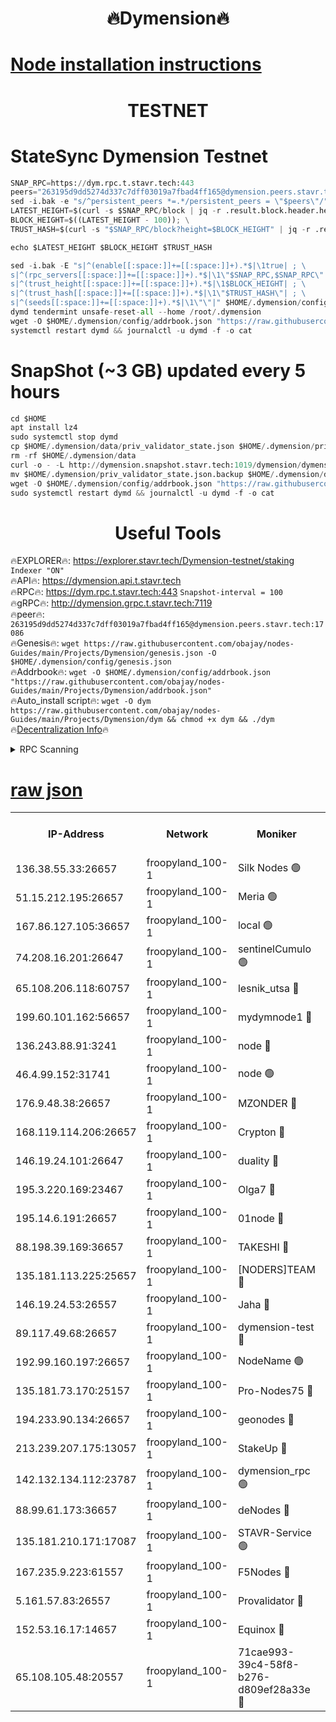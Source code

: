 <h1 align="center"> 🔥Dymension🔥</h1>

[Node installation instructions](https://github.com/obajay/nodes-Guides/tree/main/Projects/Dymension)
=

<h1 align="center"> TESTNET</h1>

# StateSync Dymension Testnet
```python
SNAP_RPC=https://dym.rpc.t.stavr.tech:443
peers="263195d9dd5274d337c7dff03019a7fbad4ff165@dymension.peers.stavr.tech:17086"
sed -i.bak -e "s/^persistent_peers *=.*/persistent_peers = \"$peers\"/" $HOME/.dymension/config/config.toml
LATEST_HEIGHT=$(curl -s $SNAP_RPC/block | jq -r .result.block.header.height); \
BLOCK_HEIGHT=$((LATEST_HEIGHT - 100)); \
TRUST_HASH=$(curl -s "$SNAP_RPC/block?height=$BLOCK_HEIGHT" | jq -r .result.block_id.hash)

echo $LATEST_HEIGHT $BLOCK_HEIGHT $TRUST_HASH

sed -i.bak -E "s|^(enable[[:space:]]+=[[:space:]]+).*$|\1true| ; \
s|^(rpc_servers[[:space:]]+=[[:space:]]+).*$|\1\"$SNAP_RPC,$SNAP_RPC\"| ; \
s|^(trust_height[[:space:]]+=[[:space:]]+).*$|\1$BLOCK_HEIGHT| ; \
s|^(trust_hash[[:space:]]+=[[:space:]]+).*$|\1\"$TRUST_HASH\"| ; \
s|^(seeds[[:space:]]+=[[:space:]]+).*$|\1\"\"|" $HOME/.dymension/config/config.toml
dymd tendermint unsafe-reset-all --home /root/.dymension
wget -O $HOME/.dymension/config/addrbook.json "https://raw.githubusercontent.com/obajay/nodes-Guides/main/Projects/Dymension/addrbook.json"
systemctl restart dymd && journalctl -u dymd -f -o cat

```
# SnapShot (~3 GB) updated every 5 hours
```python
cd $HOME
apt install lz4
sudo systemctl stop dymd
cp $HOME/.dymension/data/priv_validator_state.json $HOME/.dymension/priv_validator_state.json.backup
rm -rf $HOME/.dymension/data
curl -o - -L http://dymension.snapshot.stavr.tech:1019/dymension/dymension-snap.tar.lz4 | lz4 -c -d - | tar -x -C $HOME/.dymension --strip-components 2
mv $HOME/.dymension/priv_validator_state.json.backup $HOME/.dymension/data/priv_validator_state.json
wget -O $HOME/.dymension/config/addrbook.json "https://raw.githubusercontent.com/obajay/nodes-Guides/main/Projects/Dymension/addrbook.json"
sudo systemctl restart dymd && journalctl -u dymd -f -o cat
```

 <h1 align="center"> Useful Tools</h1>

🔥EXPLORER🔥:     https://explorer.stavr.tech/Dymension-testnet/staking        `Indexer "ON"` \
🔥API🔥:          https://dymension.api.t.stavr.tech \
🔥RPC🔥:          https://dym.rpc.t.stavr.tech:443                  `Snapshot-interval = 100` \
🔥gRPC🔥:         http://dymension.grpc.t.stavr.tech:7119 \
🔥peer🔥:         `263195d9dd5274d337c7dff03019a7fbad4ff165@dymension.peers.stavr.tech:17086` \
🔥Genesis🔥:     ```wget https://raw.githubusercontent.com/obajay/nodes-Guides/main/Projects/Dymension/genesis.json -O $HOME/.dymension/config/genesis.json``` \
🔥Addrbook🔥:    ```wget -O $HOME/.dymension/config/addrbook.json "https://raw.githubusercontent.com/obajay/nodes-Guides/main/Projects/Dymension/addrbook.json"``` \
🔥Auto_install script🔥: ```wget -O dym https://raw.githubusercontent.com/obajay/nodes-Guides/main/Projects/Dymension/dym && chmod +x dym && ./dym``` \
🔥[Decentralization Info](https://github.com/obajay/StateSync-snapshots/tree/main/Projects/Dymension/Decentralization)🔥


<details>
<summary>RPC Scanning</summary>

<h2 align="center"> We scan nodes in real time every 4 hours. And we provide the final result of RPC endpoints.
We cannot influence the operation of these nodes in any way. </h2>


```python
If Voting Power is higher than 0 --> then the Node is a validator of the network and may be subject to attack and be a potential threat to the chain.
```
```python
We marked such validators with a red symbol
```

</details>

[raw json](https://rpc-check.dymt.stavr.tech/dymt/rpc-dymt-result.json)
=


<table><tr><th>IP-Address</th><th>Network</th><th>Moniker</th><th>Latest Block Height</th><th>Earliest Block Height</th><th>Catching Up</th><th>Tx Index</th><th>Voting Power</th><th>Scan Time</th></tr><tr><td>136.38.55.33:26657</td><td>froopyland_100-1</td><td>Silk Nodes 🟢</td><td>2179606</td><td>1</td><td>False</td><td>on</td><td>0</td><td>2024-01-18T10:39:48.907528020UTC</td></tr><tr><td>51.15.212.195:26657</td><td>froopyland_100-1</td><td>Meria 🟢</td><td>1651535</td><td>1238063</td><td>False</td><td>on</td><td>0</td><td>2024-01-18T10:38:33.564110438UTC</td></tr><tr><td>167.86.127.105:36657</td><td>froopyland_100-1</td><td>local 🟢</td><td>1651535</td><td>1318001</td><td>False</td><td>off</td><td>0</td><td>2024-01-18T10:39:48.006471381UTC</td></tr><tr><td>74.208.16.201:26647</td><td>froopyland_100-1</td><td>sentinelCumulo 🟢</td><td>2179594</td><td>1652923</td><td>False</td><td>on</td><td>0</td><td>2024-01-18T10:38:37.498442703UTC</td></tr><tr><td>65.108.206.118:60757</td><td>froopyland_100-1</td><td>lesnik_utsa 🔴</td><td>2179597</td><td>1652923</td><td>False</td><td>on</td><td>1</td><td>2024-01-18T10:38:57.871750140UTC</td></tr><tr><td>199.60.101.162:56657</td><td>froopyland_100-1</td><td>mydymnode1 🔴</td><td>2179597</td><td>1652923</td><td>False</td><td>off</td><td>3</td><td>2024-01-18T10:38:58.593623324UTC</td></tr><tr><td>136.243.88.91:3241</td><td>froopyland_100-1</td><td>node 🔴</td><td>2179603</td><td>1652923</td><td>False</td><td>on</td><td>1</td><td>2024-01-18T10:39:31.803959081UTC</td></tr><tr><td>46.4.99.152:31741</td><td>froopyland_100-1</td><td>node 🟢</td><td>2179603</td><td>1652923</td><td>False</td><td>on</td><td>0</td><td>2024-01-18T10:39:32.117171811UTC</td></tr><tr><td>176.9.48.38:26657</td><td>froopyland_100-1</td><td>MZONDER 🔴</td><td>2179605</td><td>1652923</td><td>False</td><td>on</td><td>1</td><td>2024-01-18T10:39:42.697316828UTC</td></tr><tr><td>168.119.114.206:26657</td><td>froopyland_100-1</td><td>Crypton 🔴</td><td>2179607</td><td>1652923</td><td>False</td><td>off</td><td>1</td><td>2024-01-18T10:39:55.886944511UTC</td></tr><tr><td>146.19.24.101:26647</td><td>froopyland_100-1</td><td>duality 🔴</td><td>2179600</td><td>1655313</td><td>False</td><td>on</td><td>1</td><td>2024-01-18T10:39:16.681894492UTC</td></tr><tr><td>195.3.220.169:23467</td><td>froopyland_100-1</td><td>Olga7 🔴</td><td>2179605</td><td>1655313</td><td>False</td><td>on</td><td>1</td><td>2024-01-18T10:39:43.136923349UTC</td></tr><tr><td>195.14.6.191:26657</td><td>froopyland_100-1</td><td>01node 🔴</td><td>2179607</td><td>1655732</td><td>False</td><td>on</td><td>1</td><td>2024-01-18T10:39:55.602549972UTC</td></tr><tr><td>88.198.39.169:36657</td><td>froopyland_100-1</td><td>TAKESHI 🔴</td><td>2179594</td><td>1656584</td><td>False</td><td>on</td><td>1</td><td>2024-01-18T10:38:37.785227596UTC</td></tr><tr><td>135.181.113.225:25657</td><td>froopyland_100-1</td><td>[NODERS]TEAM 🔴</td><td>2179602</td><td>1656584</td><td>False</td><td>on</td><td>1</td><td>2024-01-18T10:39:26.941484042UTC</td></tr><tr><td>146.19.24.53:26557</td><td>froopyland_100-1</td><td>Jaha 🔴</td><td>2179603</td><td>1656584</td><td>False</td><td>off</td><td>1</td><td>2024-01-18T10:39:31.514853237UTC</td></tr><tr><td>89.117.49.68:26657</td><td>froopyland_100-1</td><td>dymension-test 🔴</td><td>2179607</td><td>1723012</td><td>False</td><td>on</td><td>1</td><td>2024-01-18T10:39:56.258231952UTC</td></tr><tr><td>192.99.160.197:26657</td><td>froopyland_100-1</td><td>NodeName 🟢</td><td>1829304</td><td>1826584</td><td>False</td><td>on</td><td>0</td><td>2024-01-18T10:40:01.017010362UTC</td></tr><tr><td>135.181.73.170:25157</td><td>froopyland_100-1</td><td>Pro-Nodes75 🔴</td><td>2179596</td><td>1879596</td><td>False</td><td>on</td><td>1</td><td>2024-01-18T10:38:49.307796519UTC</td></tr><tr><td>194.233.90.134:26657</td><td>froopyland_100-1</td><td>geonodes 🔴</td><td>2179600</td><td>2015001</td><td>False</td><td>on</td><td>1</td><td>2024-01-18T10:39:17.622122902UTC</td></tr><tr><td>213.239.207.175:13057</td><td>froopyland_100-1</td><td>StakeUp 🔴</td><td>2179608</td><td>2060558</td><td>False</td><td>off</td><td>1</td><td>2024-01-18T10:40:01.343879577UTC</td></tr><tr><td>142.132.134.112:23787</td><td>froopyland_100-1</td><td>dymension_rpc 🟢</td><td>2179600</td><td>2076584</td><td>False</td><td>on</td><td>0</td><td>2024-01-18T10:39:15.980693747UTC</td></tr><tr><td>88.99.61.173:36657</td><td>froopyland_100-1</td><td>deNodes 🔴</td><td>2179602</td><td>2077398</td><td>False</td><td>off</td><td>1</td><td>2024-01-18T10:39:24.084058703UTC</td></tr><tr><td>135.181.210.171:17087</td><td>froopyland_100-1</td><td>STAVR-Service 🟢</td><td>2179594</td><td>2081084</td><td>False</td><td>on</td><td>0</td><td>2024-01-18T10:38:42.230749472UTC</td></tr><tr><td>167.235.9.223:61557</td><td>froopyland_100-1</td><td>F5Nodes 🔴</td><td>2179598</td><td>2100380</td><td>False</td><td>off</td><td>1</td><td>2024-01-18T10:39:05.000106728UTC</td></tr><tr><td>5.161.57.83:26557</td><td>froopyland_100-1</td><td>Provalidator 🔴</td><td>2179593</td><td>2105226</td><td>False</td><td>on</td><td>1</td><td>2024-01-18T10:38:34.239440502UTC</td></tr><tr><td>152.53.16.17:14657</td><td>froopyland_100-1</td><td>Equinox 🔴</td><td>2179593</td><td>2169800</td><td>False</td><td>on</td><td>1</td><td>2024-01-18T10:38:36.654770781UTC</td></tr><tr><td>65.108.105.48:20557</td><td>froopyland_100-1</td><td>71cae993-39c4-58f8-b276-d809ef28a33e 🔴</td><td>2179600</td><td>2172923</td><td>False</td><td>on</td><td>1</td><td>2024-01-18T10:39:16.316652773UTC</td></tr></table>
